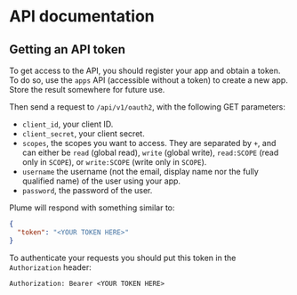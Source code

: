 # API documentation

## Getting an API token

To get access to the API, you should register your app and obtain a
token. To do so, use the `apps` API (accessible without a token) to create
a new app. Store the result somewhere for future use.

Then send a request to `/api/v1/oauth2`, with the following GET parameters:

- `client_id`, your client ID.
- `client_secret`, your client secret.
- `scopes`, the scopes you want to access. They are separated by `+`, and can either
be `read` (global read), `write` (global write), `read:SCOPE` (read only in `SCOPE`),
or `write:SCOPE` (write only in `SCOPE`).
- `username` the username (not the email, display name nor the fully qualified name) of the
user using your app.
- `password`, the password of the user.

Plume will respond with something similar to:

```json
{
  "token": "<YOUR TOKEN HERE>"
}
```

To authenticate your requests you should put this token in the `Authorization` header:

```
Authorization: Bearer <YOUR TOKEN HERE>
```

<script src="//unpkg.com/swagger-ui-dist@3/swagger-ui-bundle.js"></script>

<div id="api"></div>

<script>
const ui = SwaggerUIBundle({
    url: "/Plume/api.yaml",
    dom_id: '#api',
    presets: [
        SwaggerUIBundle.presets.apis,
        SwaggerUIBundle.SwaggerUIStandalonePreset
    ],
    layout: "StandaloneLayout"
})
</script>
